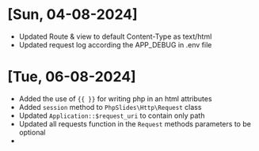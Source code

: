 # [Sun, 04-08-2024]

-  Updated Route & view to default Content-Type as text/html
-  Updated request log according the APP_DEBUG in .env file

# [Tue, 06-08-2024]

-  Added the use of `{{ }}` for writing php in an html attributes
-  Added `session` method to `PhpSlides\Http\Request` class
-  Updated `Application::$request_uri` to contain only path
-  Updated all requests function in the `Request` methods parameters to be optional
-